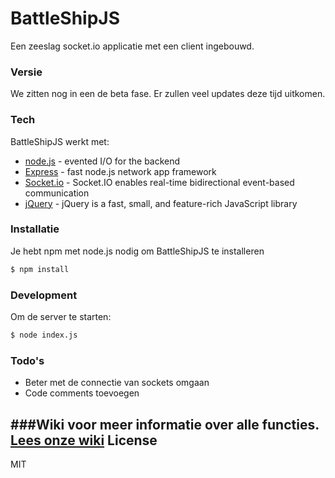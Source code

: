 # BattleShipJS

Een zeeslag socket.io applicatie met een client ingebouwd.

### Versie
We zitten nog in een de beta fase. Er zullen veel updates deze tijd uitkomen.

### Tech

BattleShipJS werkt met:

* [node.js] - evented I/O for the backend
* [Express] - fast node.js network app framework
* [Socket.io] - Socket.IO enables real-time bidirectional event-based communication
* [jQuery] - jQuery is a fast, small, and feature-rich JavaScript library

### Installatie

Je hebt npm met node.js nodig om BattleShipJS te installeren

```sh
$ npm install
```

### Development

Om de server te starten:
```sh
$ node index.js
```
### Todo's

 - Beter met de connectie van sockets omgaan
 - Code comments toevoegen

###Wiki
voor meer informatie over alle functies. [Lees onze wiki]
License
----

MIT

[lees onze wiki]: https://github.com/zaddev/BattleShipJS/wiki
[node.js]:http://nodejs.org
[jQuery]:http://jquery.com
[express]:http://expressjs.com
[socket.io]:http://socket.io/